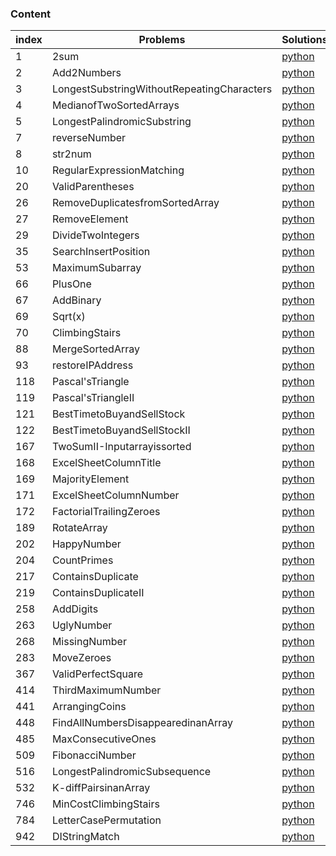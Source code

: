 ### Content 
index|Problems|Solutions
--|--|--
1|2sum|[python](1.2sum.py)
2|Add2Numbers|[python](2.Add2Numbers.py)
3|LongestSubstringWithoutRepeatingCharacters|[python](3.LongestSubstringWithoutRepeatingCharacters.py)
4|MedianofTwoSortedArrays|[python](4.MedianofTwoSortedArrays.py)
5|LongestPalindromicSubstring|[python](5.LongestPalindromicSubstring.py)
7|reverseNumber|[python](7.reverseNumber.py)
8|str2num|[python](8.str2num.py)
10|RegularExpressionMatching|[python](10.RegularExpressionMatching.py)
20|ValidParentheses|[python](20.ValidParentheses.py)
26|RemoveDuplicatesfromSortedArray|[python](26.RemoveDuplicatesfromSortedArray.py)
27|RemoveElement|[python](27.RemoveElement.py)
29|DivideTwoIntegers|[python](29.DivideTwoIntegers.py)
35|SearchInsertPosition|[python](35.SearchInsertPosition.py)
53|MaximumSubarray|[python](53.MaximumSubarray.py)
66|PlusOne|[python](66.PlusOne.py)
67|AddBinary|[python](67.AddBinary.py)
69|Sqrt(x)|[python](69.Sqrt(x).py)
70|ClimbingStairs|[python](70.ClimbingStairs.py)
88|MergeSortedArray|[python](88.MergeSortedArray.py)
93|restoreIPAddress|[python](93.restoreIPAddress.py)
118|Pascal'sTriangle|[python](118.Pascal'sTriangle.py)
119|Pascal'sTriangleII|[python](119.Pascal'sTriangleII.py)
121|BestTimetoBuyandSellStock|[python](121.BestTimetoBuyandSellStock.py)
122|BestTimetoBuyandSellStockII|[python](122.BestTimetoBuyandSellStockII.py)
167|TwoSumII-Inputarrayissorted|[python](167.TwoSumII-Inputarrayissorted.py)
168|ExcelSheetColumnTitle|[python](168.ExcelSheetColumnTitle.py)
169|MajorityElement|[python](169.MajorityElement.py)
171|ExcelSheetColumnNumber|[python](171.ExcelSheetColumnNumber.py)
172|FactorialTrailingZeroes|[python](172.FactorialTrailingZeroes.py)
189|RotateArray|[python](189.RotateArray.py)
202|HappyNumber|[python](202.HappyNumber.py)
204|CountPrimes|[python](204.CountPrimes.py)
217|ContainsDuplicate|[python](217.ContainsDuplicate.py)
219|ContainsDuplicateII|[python](219.ContainsDuplicateII.py)
258|AddDigits|[python](258.AddDigits.py)
263|UglyNumber|[python](263.UglyNumber.py)
268|MissingNumber|[python](268.MissingNumber.py)
283|MoveZeroes|[python](283.MoveZeroes.py)
367|ValidPerfectSquare|[python](367.ValidPerfectSquare.py)
414|ThirdMaximumNumber|[python](414.ThirdMaximumNumber.py)
441|ArrangingCoins|[python](441.ArrangingCoins.py)
448|FindAllNumbersDisappearedinanArray|[python](448.FindAllNumbersDisappearedinanArray.py)
485|MaxConsecutiveOnes|[python](485.MaxConsecutiveOnes.py)
509|FibonacciNumber|[python](509.FibonacciNumber.py)
516|LongestPalindromicSubsequence|[python](516.LongestPalindromicSubsequence.py)
532|K-diffPairsinanArray|[python](532.K-diffPairsinanArray.py)
746|MinCostClimbingStairs|[python](746.MinCostClimbingStairs.py)
784|LetterCasePermutation|[python](784.LetterCasePermutation.py)
942|DIStringMatch|[python](942.DIStringMatch.py)
